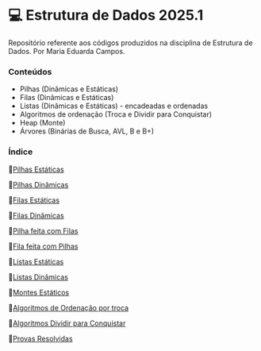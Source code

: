 # 💻 Estrutura de Dados 2025.1
Repositório referente aos códigos produzidos na disciplina de Estrutura de Dados. Por Maria Eduarda Campos.

### Conteúdos
- Pilhas (Dinâmicas e Estáticas)
- Filas (Dinâmicas e Estáticas)
- Listas (Dinâmicas e Estáticas) - encadeadas e ordenadas
- Algoritmos de ordenação (Troca e Dividir para Conquistar)
- Heap (Monte)
- Árvores (Binárias de Busca, AVL, B e B+)

### Índice
📂[Pilhas Estáticas](https://github.com/Mescxll/Estruturas_Dados/tree/main/pilhas/pilha_estatica)

📂[Pilhas Dinâmicas](https://github.com/Mescxll/Estruturas_Dados/tree/main/pilhas/pilha_dinamica)

📂[Filas Estáticas](https://github.com/Mescxll/Estruturas_Dados/tree/main/filas/filas_estaticas)

📂[Filas Dinâmicas](https://github.com/Mescxll/Estruturas_Dados/tree/main/filas/filas_dinamicas)

📂[Pilha feita com Filas](https://github.com/Mescxll/Estruturas_Dados/tree/main/implementacao_conjunta/pilha_com_filas)

📂[Fila feita com Pilhas](https://github.com/Mescxll/Estruturas_Dados/tree/main/implementacao_conjunta/fila_com_pilhas)

📂[Listas Estáticas](https://github.com/Mescxll/Estruturas_Dados/tree/main/listas)

📂[Listas Dinâmicas](https://github.com/Mescxll/Estruturas_Dados/tree/main/listas/listas_dinamicas/src)

📂[Montes Estáticos](https://github.com/Mescxll/Estruturas_Dados/tree/main/montes/montes_estaticos)

📂[Algoritmos de Ordenação por troca](https://github.com/Mescxll/Estruturas_Dados/tree/main/ordenacao/troca)

📂[Algoritmos Dividir para Conquistar](https://github.com/Mescxll/Estruturas_Dados/tree/main/ordenacao/dividir_para_conquistar)

📂[Provas Resolvidas](https://github.com/Mescxll/Estruturas_Dados/tree/main/exercicios)
